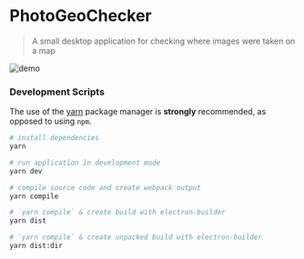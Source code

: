 # PhotoGeoChecker

> A small desktop application for checking where images were taken on a map

![demo](https://github.com/Stonelinks/PhotoGeoChecker/raw/master/demo.gif)

### Development Scripts

The use of the [yarn](https://yarnpkg.com/) package manager is **strongly** recommended, as opposed to using `npm`.

```bash
# install dependencies
yarn

# run application in development mode
yarn dev

# compile source code and create webpack output
yarn compile

# `yarn compile` & create build with electron-builder
yarn dist

# `yarn compile` & create unpacked build with electron-builder
yarn dist:dir
```
